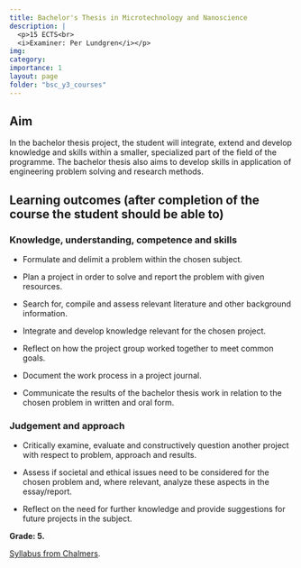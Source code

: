 ```yaml
---
title: Bachelor's Thesis in Microtechnology and Nanoscience
description: |
  <p>15 ECTS<br>
  <i>Examiner: Per Lundgren</i></p>
img:
category: 
importance: 1
layout: page
folder: "bsc_y3_courses"
---
```


## Aim

In the bachelor thesis project, the student will integrate, extend and develop knowledge and skills within a smaller, specialized part of the field of the programme. The bachelor thesis also aims to develop skills in application of engineering problem solving and research methods.

## Learning outcomes (after completion of the course the student should be able to)

### Knowledge, understanding, competence and skills

- Formulate and delimit a problem within the chosen subject.

- Plan a project in order to solve and report the problem with given resources.

- Search for, compile and assess relevant literature and other background information.

- Integrate and develop knowledge relevant for the chosen project.

- Reflect on how the project group worked together to meet common goals.

- Document the work process in a project journal.

- Communicate the results of the bachelor thesis work in relation to the chosen problem in written and oral form.

### Judgement and approach

- Critically examine, evaluate and constructively question another project with respect to problem, approach and results.

- Assess if societal and ethical issues need to be considered for the chosen problem and, where relevant, analyze these aspects in the essay/report.

- Reflect on the need for further knowledge and provide suggestions for future projects in the subject.

**Grade: 5.**

[Syllabus from Chalmers](https://www.chalmers.se/en/education/your-studies/find-course-and-programme-syllabi/course-syllabus/MCCX11/?acYear=2022%2F2023).
